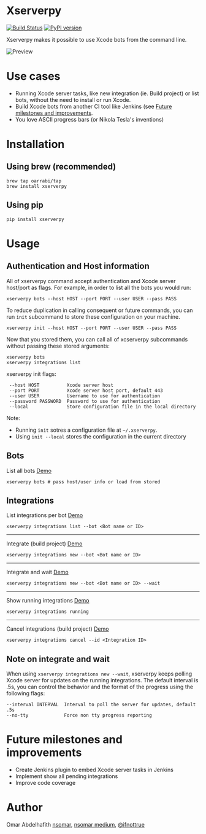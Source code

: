 # Xserverpy

[![Build Status](https://travis-ci.org/oarrabi/xserverpy.svg?branch=master)](https://travis-ci.org/oarrabi/xserverpy)  [![PyPI version](https://badge.fury.io/py/xserverpy.svg)](http://badge.fury.io/py/xserverpy)

Xserverpy makes it possible to use Xcode bots from the command line.
<br/>

![Preview](https://raw.githubusercontent.com/oarrabi/xserverpy/master/assets/preview.gif)

# Use cases
- Running Xcode server tasks, like new integration (ie. Build project) or list bots, without the need to install or run Xcode.
- Build Xcode bots from another CI tool like Jenkins (see [Future milestones and improvements](#future-milestones-and-improvements).
- You love ASCII progress bars (or Nikola Tesla's inventions)

# Installation

## Using brew (recommended)
    brew tap oarrabi/tap
    brew install xserverpy

## Using pip
    pip install xserverpy

# Usage

## Authentication and Host information
All of xserverpy command accept authentication and Xcode server host/port as flags. For example, in order to list all the bots you would run:

    xserverpy bots --host HOST --port PORT --user USER --pass PASS

To reduce duplication in calling consequent or future commands, you can run `init` subcommand to store these configuration on your machine.

    xserverpy init --host HOST --port PORT --user USER --pass PASS    

Now that you stored them, you can call all of xcserverpy subcommands without passing these stored arguments:

    xserverpy bots
    xserverpy integrations list

xserverpy init flags:

     --host HOST          Xcode server host
     --port PORT          Xcode server host port, default 443
     --user USER          Username to use for authentication
     --password PASSWORD  Password to use for authentication
     --local              Store configuration file in the local directory

Note: 
- Running `init` sotres a configuration file at `~/.xserverpy`. 
- Using `init --local` stores the configuration in the current directory

## Bots
List all bots [Demo](http://showterm.io/1e0d25570e5c65ab57cd0)

    xserverpy bots # pass host/user info or load from stored

## Integrations
List integrations per bot [Demo](http://showterm.io/5899725079c80c3026d9d)

    xserverpy integrations list --bot <Bot name or ID>
---
Integrate (build project) [Demo](http://showterm.io/bb69e715ba165d147edf5)

    xserverpy integrations new --bot <Bot name or ID>
---
Integrate and wait [Demo](http://showterm.io/4b61beb417fe4a5b1ba25)

    xserverpy integrations new --bot <Bot name or ID> --wait
---
Show running integrations [Demo](http://showterm.io/eae3a3cabf806cc9fd84d)

    xserverpy integrations running
---
Cancel integrations (build project) [Demo](http://showterm.io/9bbb138149c147ca1c103)

    xserverpy integrations cancel --id <Integration ID>

## Note on integrate and wait
When using `xserverpy integrations new --wait`, xserverpy keeps polling Xcode server for updates on the running integrations. The default interval is .5s, you can control the behavior and the format of the progress using the following flags:

    --interval INTERVAL  Interval to poll the server for updates, default .5s
    --no-tty             Force non tty progress reporting

# Future milestones and improvements
- Create Jenkins plugin to embed Xcode server tasks in Jenkins
- Implement show all pending integrations
- Improve code coverage

# Author
Omar Abdelhafith 
[nsomar](http://nsomar.com), [nsomar medium](https://medium.com/@nsomar), [@ifnottrue](https://twitter.com/ifnottrue)

